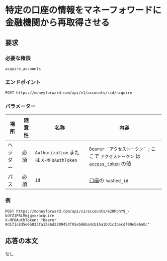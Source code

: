 # 特定の口座の情報をマネーフォワードに金融機関から再取得させる

## 要求

### 必要な権限

`acquire_accounts`

### エンドポイント

```
POST https://moneyforward.com/api/v1/accounts/:id/acquire
```

### パラメーター

| 場所 | 随意性 | 名称 | 内容 |
| ---- | ---- | ---- | --- |
| ヘッダー | 必須 | `Authorization` または `X-MFOAuthToken` | ```Bearer `アクセストークン` ```; ここで `アクセストークン` は [`access_token`](token.md) の値 |
| パス | 必須 | `id` | [口座](accounts_index.md)の `hashed_id` |

### 例

```
POST https://moneyforward.com/api/v1/accounts/e2RPphY9_-bdYZ1PBLMmjg==/acquire
X-MFOAuthToken: "Bearer 0d171c8d5e6b023fa13ebd2209453f95e566ba4cb16a1bd1c3becdf09e5e6a0c"
```

## 応答の本文

なし

